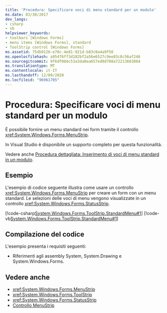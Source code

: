 ```yaml
---
title: 'Procedura: Specificare voci di menu standard per un modulo'
ms.date: 03/30/2017
dev_langs:
- csharp
- vb
helpviewer_keywords:
- toolbars [Windows Forms]
- menu items [Windows Forms], standard
- ToolStrip control [Windows Forms]
ms.assetid: 75db9126-e70c-4e81-921d-b83c0a4a9f50
ms.openlocfilehash: a95476ff3d182bf2a56e6527c9ee83c8c56af246
ms.sourcegitcommit: 9f6df084c53a3da0ea657ed0d708a72213683084
ms.translationtype: MT
ms.contentlocale: it-IT
ms.lasthandoff: 12/09/2020
ms.locfileid: "96961705"
---
```

# <a name="how-to-provide-standard-menu-items-to-a-form"></a>Procedura: Specificare voci di menu standard per un modulo
È possibile fornire un menu standard nei form tramite il controllo <xref:System.Windows.Forms.MenuStrip>.  
  
 In Visual Studio è disponibile un supporto completo per questa funzionalità.  
  
 Vedere anche [Procedura dettagliata: Inserimento di voci di menu standard in un modulo](walkthrough-providing-standard-menu-items-to-a-form.md).  
  
## <a name="example"></a>Esempio  
 L'esempio di codice seguente illustra come usare un controllo <xref:System.Windows.Forms.MenuStrip> per creare un form con un menu standard. Le selezioni delle voci di menu vengono visualizzate in un controllo <xref:System.Windows.Forms.StatusStrip>.  
  
 [!code-csharp[System.Windows.Forms.ToolStrip.StandardMenu#1](~/samples/snippets/csharp/VS_Snippets_Winforms/System.Windows.Forms.ToolStrip.StandardMenu/CS/Form1.cs#1)]
 [!code-vb[System.Windows.Forms.ToolStrip.StandardMenu#1](~/samples/snippets/visualbasic/VS_Snippets_Winforms/System.Windows.Forms.ToolStrip.StandardMenu/VB/Form1.vb#1)]  
  
## <a name="compiling-the-code"></a>Compilazione del codice  
 L'esempio presenta i requisiti seguenti:  
  
- Riferimenti agli assembly System, System.Drawing e System.Windows.Forms.  
  
## <a name="see-also"></a>Vedere anche

- <xref:System.Windows.Forms.MenuStrip>
- <xref:System.Windows.Forms.ToolStrip>
- <xref:System.Windows.Forms.StatusStrip>
- [Controllo MenuStrip](menustrip-control-windows-forms.md)
